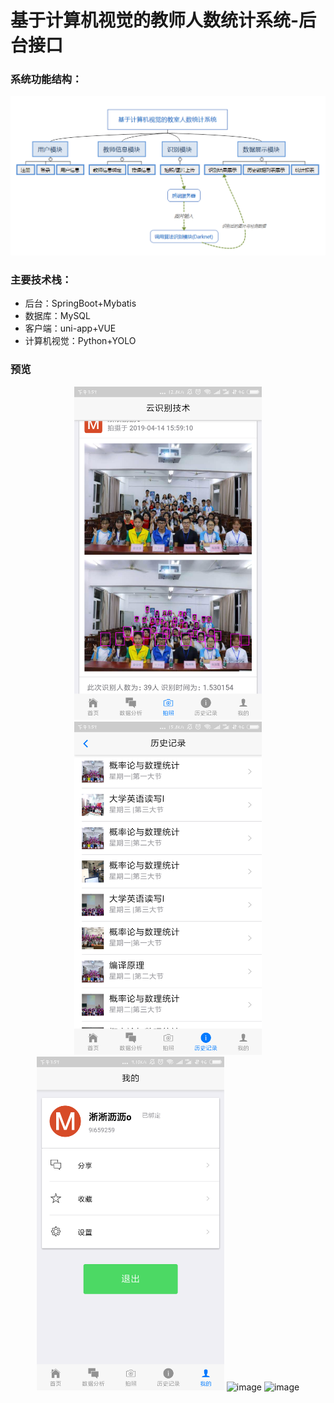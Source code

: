 # 基于计算机视觉的教师人数统计系统-后台接口

### 系统功能结构：
![image](https://github.com/Starix610/people-counting/blob/master/readme_images/pc-structure-chart.png)

### 主要技术栈：
+ 后台：SpringBoot+Mybatis
+ 数据库：MySQL
+ 客户端：uni-app+VUE
+ 计算机视觉：Python+YOLO

### 预览
<div align="center">
<img src="https://github.com/Starix610/people-counting/raw/master/readme_images/index.png" alt="image" width="300px"width="300px">
<img src="https://github.com/Starix610/people-counting/raw/master/readme_images/history.png" alt="image" width="300px">
<img src="https://github.com/Starix610/people-counting/raw/master/readme_images/me.png" alt="image" width="300px">
<img src="https://github.com/Starix610/people-counting/raw/master/readme_images/index2.png" alt=" image"width="300px">
<img src="https://github.com/Starix610/people-counting/raw/master/readme_images/me2.png" alt="image" width="300px">
</div
